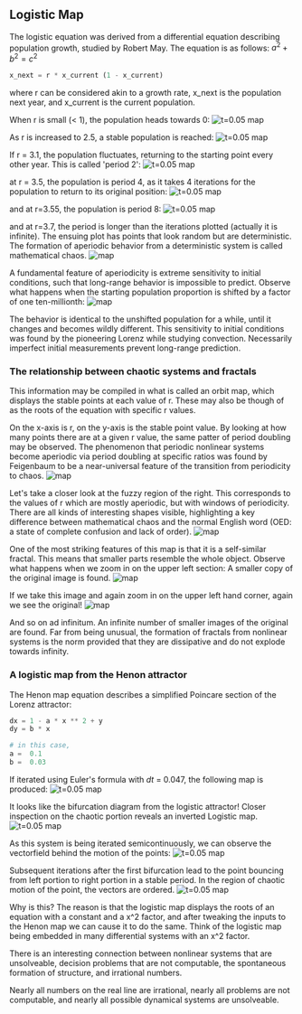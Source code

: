 ## Logistic Map

The logistic equation was derived from a differential equation describing population growth, studied by Robert May. The equation is as follows:
$a^2 + b^2 = c^2$

```python
x_next = r * x_current (1 - x_current)
```

where r can be considered akin to a growth rate, x_next is the population next year, and x_current is the current population.

When r is small (< 1), the population heads towards 0:
![t=0.05 map]({{https://blbadger.github.io}}/logistic_map/logistic_time_r0.8.png)

As r is increased to 2.5, a stable population is reached:
![t=0.05 map]({{https://blbadger.github.io}}/logistic_map/logistic_time_r2.5.png)

If r = 3.1, the population fluctuates, returning to the starting point every other year.  This is called 'period 2':
![t=0.05 map]({{https://blbadger.github.io}}/logistic_map/logistic_time_r3.1.png)

at r = 3.5, the population is period 4, as it takes 4 iterations for the population to return to its original position:
![t=0.05 map]({{https://blbadger.github.io}}/logistic_map/logistic_time_r3.5.png)

and at r=3.55, the population is period 8:
![t=0.05 map]({{https://blbadger.github.io}}/logistic_map/logistic_time_r3.55.png)

and at r=3.7, the period is longer than the iterations plotted (actually it is infinite).  The ensuing plot has points that look random but are deterministic.  The formation of aperiodic behavior from a deterministic system is called mathematical chaos.
![map]({{https://blbadger.github.io}}/logistic_map/logistic_time_r3.7.png)

A fundamental feature of aperiodicity is extreme sensitivity to initial conditions, such that long-range behavior is impossible to predict.  Observe what happens when the starting population proportion is shifted by a factor of one ten-millionth:
![map]({{https://blbadger.github.io}}/logistic_map/logistic_time_r3.7_comp.png)

The behavior is identical to the unshifted population for a while, until it changes and becomes wildly different.  This sensitivity to initial conditions was found by the pioneering Lorenz while studying convection.  Necessarily imperfect initial measurements prevent long-range prediction.


### The relationship between chaotic systems and fractals

This information may be compiled in what is called an orbit map, which displays the stable points at each value of r.  These may also be though of as the roots of the equation with specific r values. 

On the x-axis is r, on the y-axis is the stable point value. By looking at how many points there are at a given r value, the same patter of period doubling may be observed. The phenomenon that periodic nonlinear systems become aperiodic via period doubling at specific ratios was found by Feigenbaum to be a near-universal feature of the transition from periodicity to chaos.
![map]({{https://blbadger.github.io}}/logistic_map/logistic_period.png)

Let's take a closer look at the fuzzy region of the right. This corresponds to the values of r which are mostly aperiodic, but with windows of periodicity.  There are all kinds of interesting shapes visible, highlighting a key difference between mathematical chaos and the normal English word (OED: a state of complete confusion and lack of order). 
![map]({{https://blbadger.github.io}}/logistic_map/logistic_period_zoom2.png)

One of the most striking features of this map is that it is a self-similar fractal.  This means that smaller parts resemble the whole object.  Observe what happens when we zoom in on the upper left section: A smaller copy of the original image is found.
![map]({{https://blbadger.github.io}}/logistic_map/logistic_period_zoom3.png)

If we take this image and again zoom in on the upper left hand corner, again we see the original!
![map]({{https://blbadger.github.io}}/logistic_map/logistic_period_zoom4.png)

And so on ad infinitum.  An infinite number of smaller images of the original are found.  Far from being unusual, the formation of fractals from nonlinear systems is the norm provided that they are dissipative and do not explode towards infinity.


### A logistic map from the Henon attractor

The Henon map equation describes a simplified Poincare section of the Lorenz attractor:
```python
dx = 1 - a * x ** 2 + y
dy = b * x

# in this case,
a =  0.1 
b =  0.03
```

If iterated using Euler's formula with *dt* = 0.047, the following map is produced:
![t=0.05 map]({{https://blbadger.github.io}}/logistic_map/henon_logistic.jpg)

It looks like the bifurcation diagram from the logistic attractor! Closer inspection on the chaotic portion reveals an inverted Logistic map.
![t=0.05 map]({{https://blbadger.github.io}}/logistic_map/henon_logistic_zoom.png)

As this system is being iterated semicontinuously, we can observe the vectorfield behind the motion of the points:
![t=0.05 map]({{https://blbadger.github.io}}/logistic_map/henon_logistic_quiver2.png)

Subsequent iterations after the first bifurcation lead to the point bouncing from left portion to right portion in a stable period.  In the region of chaotic motion of the point, the vectors are ordered.
![t=0.05 map]({{https://blbadger.github.io}}/logistic_map/henon_logistic_quiver_zoom2.png)

Why is this?  The reason is that the logistic map displays the roots of an equation with a constant and a x^2 factor, and after tweaking the inputs to the Henon map we can cause it to do the same.  Think of the logistic map being embedded in many differential systems with an x^2 factor.  

There is an interesting connection between nonlinear systems that are unsolveable, decision problems that are not computable, the spontaneous formation of structure, and irrational numbers.  

Nearly all numbers on the real line are irrational, nearly all problems are not computable, and nearly all possible dynamical systems are unsolveable.







